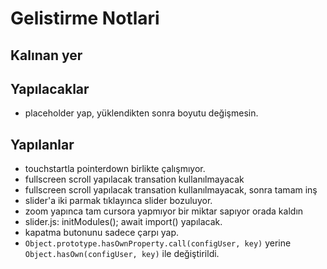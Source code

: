 # Gelistirme Notlari

## Kalınan yer

## Yapılacaklar
* placeholder yap, yüklendikten sonra boyutu değişmesin.

## Yapılanlar
* touchstartla pointerdown birlikte çalışmıyor.
* fullscreen scroll yapılacak transation kullanılmayacak
* fullscreen scroll yapılacak transation kullanılmayacak, sonra tamam inş
* slider'a iki parmak tıklayınca slider bozuluyor.
* zoom yapınca tam cursora yapmıyor bir miktar sapıyor orada kaldın
* slider.js: initModules(); await import() yapılacak.
* kapatma butonunu sadece çarpı yap.
* `Object.prototype.hasOwnProperty.call(configUser, key)` yerine `Object.hasOwn(configUser, key)` ile değiştirildi.